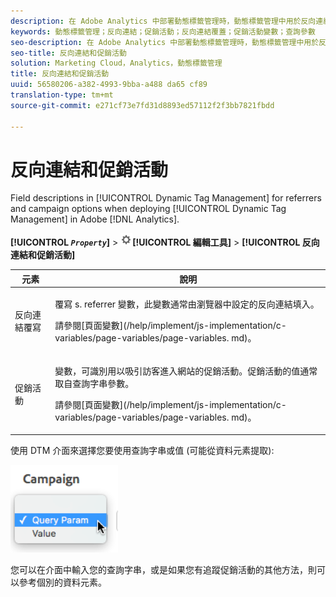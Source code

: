 ```yaml
---
description: 在 Adobe Analytics 中部署動態標籤管理時，動態標籤管理中用於反向連結與促銷活動選項的欄位說明。
keywords: 動態標籤管理；反向連結；促銷活動；反向連結覆蓋；促銷活動變數；查詢參數
seo-description: 在 Adobe Analytics 中部署動態標籤管理時，動態標籤管理中用於反向連結與促銷活動選項的欄位說明。
seo-title: 反向連結和促銷活動
solution: Marketing Cloud，Analytics，動態標籤管理
title: 反向連結和促銷活動
uuid: 56580206-a382-4993-9bba-a488 da65 cf89
translation-type: tm+mt
source-git-commit: e271cf73e7fd31d8893ed57112f2f3bb7821fbdd

---
```



# 反向連結和促銷活動

Field descriptions in [!UICONTROL Dynamic Tag Management] for referrers and campaign options when deploying [!UICONTROL Dynamic Tag Management] in Adobe [!DNL Analytics].

**[!UICONTROL *`Property`*]** &gt; ![](assets/settings_gear.png)**[!UICONTROL 編輯工具]** &gt; **[!UICONTROL 反向連結和促銷活動]**

<table id="table_09AE3BFF0F12442F9C19CD96451F93E4"> 
 <thead> 
  <tr> 
   <th colname="col1" class="entry"> 元素 </th> 
   <th colname="col2" class="entry"> 說明 </th> 
  </tr> 
 </thead>
 <tbody> 
  <tr> 
   <td colname="col1"> 反向連結覆寫 </td> 
   <td colname="col2"> <p>覆寫<span class="varname"> s. referrer</span> 變數，此變數通常由瀏覽器中設定的反向連結填入。 </p> <p>請參閱[頁面變數](/help/implement/js-implementation/c-variables/page-variables/page-variables. md)。 </p> </td> 
  </tr> 
  <tr> 
   <td colname="col1"> 促銷活動 </td> 
   <td colname="col2"> <p>變數，可識別用以吸引訪客進入網站的促銷活動。促銷活動的值通常取自查詢字串參數。 </p> <p>請參閱[頁面變數](/help/implement/js-implementation/c-variables/page-variables/page-variables. md)。 </p> </td> 
  </tr> 
 </tbody> 
</table>

使用 DTM 介面來選擇您要使用查詢字串或值 (可能從資料元素提取):

![](assets/dtm-queryparam.png)

您可以在介面中輸入您的查詢字串，或是如果您有追蹤促銷活動的其他方法，則可以參考個別的資料元素。
